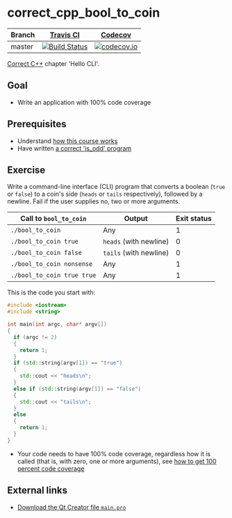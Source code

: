 # correct_cpp_bool_to_coin

Branch|[Travis CI](https://travis-ci.org)|[Codecov](https://www.codecov.io)
---|---|---
master|[![Build Status](https://travis-ci.org/richelbilderbeek/correct_cpp_bool_to_coin.svg?branch=master)](https://travis-ci.org/richelbilderbeek/correct_cpp_bool_to_coin)|[![codecov.io](https://codecov.io/github/richelbilderbeek/correct_cpp_bool_to_coin/coverage.svg?branch=master)](https://codecov.io/github/richelbilderbeek/correct_cpp_bool_to_coin/branch/master)

[Correct C++](https://github.com/richelbilderbeek/correct_cpp) chapter 'Hello CLI'.

## Goal

 * Write an application with 100% code coverage

## Prerequisites

 * Understand [how this course works](https://github.com/richelbilderbeek/correct_cpp/blob/master/how_this_course_works.md)
 * Have written [a correct 'is_odd' program](https://github.com/richelbilderbeek/correct_cpp_is_odd)

## Exercise

Write a command-line interface (CLI) program that converts a boolean (`true` or `false`) to a coin's side (`heads` or `tails` respectively), 
followed by a newline. Fail if the user supplies no, two or more arguments.

Call to `bool_to_coin`|Output|Exit status
---|---|---
`./bool_to_coin`|Any|1
`./bool_to_coin true`|`heads` (with newline)|0
`./bool_to_coin false`|`tails` (with newline)|0
`./bool_to_coin nonsense`|Any|1
`./bool_to_coin true true`|Any|1

This is the code you start with:

```c++
#include <iostream>
#include <string>

int main(int argc, char* argv[]) 
{
  if (argc != 2) 
  {
    return 1;
  }
  if (std::string(argv[1]) == "true") 
  { 
    std::cout << "heads\n";   
  }
  else if (std::string(argv[1]) == "false") 
  { 
    std::cout << "tails\n"; 
  }
  else 
  {
    return 1;
  }
}

```

 * Your code needs to have 100% code coverage, regardless how it is called (that is, with zero, one or more arguments), 
   see [how to get 100 percent code coverage](https://github.com/richelbilderbeek/correct_cpp/blob/master/get_100_percent_code_coverage.md)

## External links

 * [Download the Qt Creator file `main.pro`](https://raw.githubusercontent.com/richelbilderbeek/correct_cpp/master/shared/main.pro)
